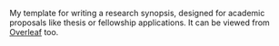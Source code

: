 My template for writing a research synopsis, designed for academic proposals like thesis or fellowship applications. It can be viewed from [Overleaf](https://www.overleaf.com/read/cpkyfvxxpxft#94f328) too. 
